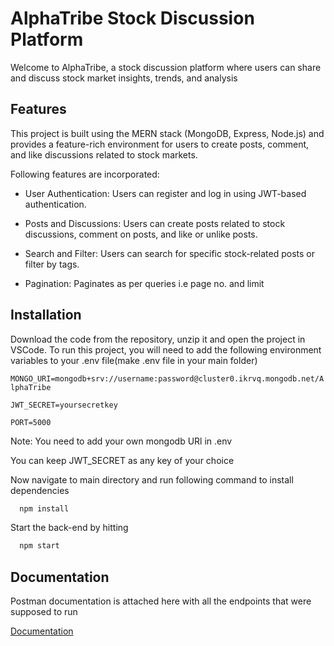 
# AlphaTribe Stock Discussion Platform

Welcome to AlphaTribe, a stock discussion platform where users can share and discuss stock market insights, trends, and analysis

## Features
This project is built using the MERN stack (MongoDB, Express, Node.js) and provides a feature-rich environment for users to create posts, comment, and like discussions related to stock markets.

Following features are incorporated:

* User Authentication: Users can register and log in using JWT-based authentication.

* Posts and Discussions: Users can create posts related to stock discussions, comment on posts, and like or unlike posts.

* Search and Filter: Users can search for specific stock-related posts or filter by tags.

* Pagination: Paginates as per queries i.e page no. and limit

## Installation
Download the code from the repository, unzip it and open the project in VSCode.
To run this project, you will need to add the following environment variables to your .env file(make .env file in your main folder)

`MONGO_URI=mongodb+srv://username:password@cluster0.ikrvq.mongodb.net/AlphaTribe `

`JWT_SECRET=yoursecretkey`

`PORT=5000`

Note: You need to add your own mongodb URl in .env

You can keep JWT_SECRET as any key of your choice

Now navigate to main directory and run following command to install dependencies
```bash
  npm install 
```
Start the back-end by hitting
```bash
  npm start
```  
## Documentation
Postman documentation is attached here with all the endpoints that were supposed to run

[Documentation](https://documenter.getpostman.com/view/37292852/2sAXjSzogn)


